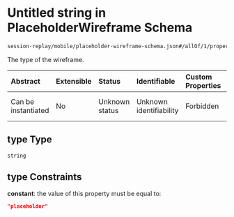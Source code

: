 # Untitled string in PlaceholderWireframe Schema

```txt
session-replay/mobile/placeholder-wireframe-schema.json#/allOf/1/properties/type
```

The type of the wireframe.

| Abstract            | Extensible | Status         | Identifiable            | Custom Properties | Additional Properties | Access Restrictions | Defined In                                                                                                                   |
| :------------------ | :--------- | :------------- | :---------------------- | :---------------- | :-------------------- | :------------------ | :--------------------------------------------------------------------------------------------------------------------------- |
| Can be instantiated | No         | Unknown status | Unknown identifiability | Forbidden         | Allowed               | Read only           | [placeholder-wireframe-schema.json\*](../out/session-replay/mobile/placeholder-wireframe-schema.json "open original schema") |

## type Type

`string`

## type Constraints

**constant**: the value of this property must be equal to:

```json
"placeholder"
```
